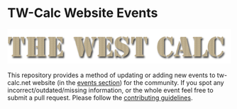 # TW-Calc Website Events

![](./docs/logo.png)

This repository provides a method of updating or adding new events to tw-calc.net website (in the [events section](https://tw-calc.net/event)) for the community. 
If you spot any incorrect/outdated/missing information, or the whole event feel free to submit a pull request. Please follow the [contributing guidelines](CONTRIBUTING.md).

